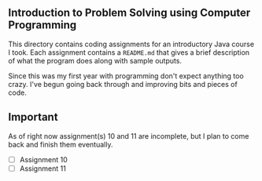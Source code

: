 ## Introduction to Problem Solving using Computer Programming
This directory contains coding assignments for an introductory Java course I took. Each assignment contains a `README.md` that gives a brief description of what the program does along with sample outputs.

Since this was my first year with programming don't expect anything too crazy. I've begun going back through and improving bits and pieces of code.

## Important
As of right now assignment(s) 10 and 11 are incomplete, but I plan to come back and finish them eventually.
- [ ] Assignment 10
- [ ] Assignment 11
